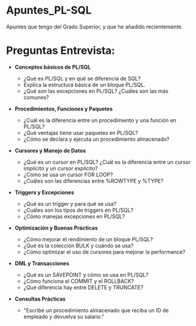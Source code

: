# Apuntes_PL-SQL
Apuntes que tengo del Grado Superior, y que he añadido recientemente.


# Preguntas Entrevista:

- **Conceptos básicos de PL/SQL**
  - ¿Qué es PL/SQL y en qué se diferencia de SQL?
  - Explica la estructura básica de un bloque PL/SQL.
  - ¿Qué son las excepciones en PL/SQL? ¿Cuáles son las más comunes?
  
- **Procedimientos, Funciones y Paquetes**
  - ¿Cuál es la diferencia entre un procedimiento y una función en PL/SQL?
  - ¿Qué ventajas tiene usar paquetes en PL/SQL?
  - ¿Cómo se declara y ejecuta un procedimiento almacenado?
- **Cursores y Manejo de Datos**
  - ¿Qué es un cursor en PL/SQL? ¿Cuál es la diferencia entre un cursor implícito y un cursor explícito?
  - ¿Cómo se usa un cursor FOR LOOP?
  - ¿Cuáles son las diferencias entre %ROWTYPE y %TYPE?

- **Triggers y Excepciones**
  - ¿Qué es un trigger y para qué se usa?
  - ¿Cuáles son los tipos de triggers en PL/SQL?
  - ¿Cómo manejas excepciones en PL/SQL?

- **Optimización y Buenas Prácticas**
  - ¿Cómo mejorar el rendimiento de un bloque PL/SQL?
  - ¿Qué es la colección BULK y cuándo se usa?
  - ¿Cómo optimizar el uso de cursores para mejorar la performance?

- **DML y Transacciones**
  - ¿Qué es un SAVEPOINT y cómo se usa en PL/SQL?
  - ¿Cómo funciona el COMMIT y el ROLLBACK?
  - ¿Qué diferencia hay entre DELETE y TRUNCATE?

- **Consultas Prácticas**
  - "Escribe un procedimiento almacenado que reciba un ID de empleado y devuelva su salario."

